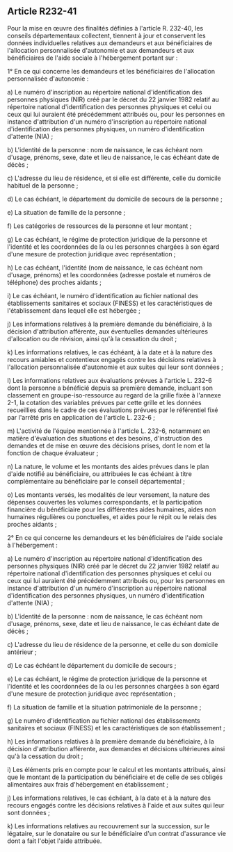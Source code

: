 ## Article R232-41

Pour la mise en œuvre des finalités définies à l'article R. 232-40, les conseils départementaux collectent,
tiennent à jour et conservent les données individuelles relatives aux demandeurs et aux bénéficiaires
de l'allocation personnalisée d'autonomie et aux demandeurs et aux bénéficiaires de l'aide sociale à
l'hébergement portant sur :

1° En ce qui concerne les demandeurs et les bénéficiaires de l'allocation personnalisée d'autonomie :

a) Le numéro d'inscription au répertoire national d'identification des personnes physiques (NIR) créé par le
décret du 22 janvier 1982 relatif au répertoire national d'identification des personnes physiques et celui ou
ceux qui lui auraient été précédemment attribués ou, pour les personnes en instance d'attribution d'un numéro
d'inscription au répertoire national d'identification des personnes physiques, un numéro d'identification
d'attente (NIA) ;

b) L'identité de la personne : nom de naissance, le cas échéant nom d'usage, prénoms, sexe, date et lieu de
naissance, le cas échéant date de décès ;

c) L'adresse du lieu de résidence, et si elle est différente, celle du domicile habituel de la personne ;

d) Le cas échéant, le département du domicile de secours de la personne ;

e) La situation de famille de la personne ;

f) Les catégories de ressources de la personne et leur montant ;

g) Le cas échéant, le régime de protection juridique de la personne et l'identité et les coordonnées de la ou les
personnes chargées à son égard d'une mesure de protection juridique avec représentation ;

h) Le cas échéant, l'identité (nom de naissance, le cas échéant nom d'usage, prénoms) et les coordonnées
(adresse postale et numéros de téléphone) des proches aidants ;

i) Le cas échéant, le numéro d'identification au fichier national des établissements sanitaires et sociaux
(FINESS) et les caractéristiques de l'établissement dans lequel elle est hébergée ;

j) Les informations relatives à la première demande du bénéficiaire, à la décision d'attribution afférente, aux
éventuelles demandes ultérieures d'allocation ou de révision, ainsi qu'à la cessation du droit ;


k) Les informations relatives, le cas échéant, à la date et à la nature des recours amiables et contentieux
engagés contre les décisions relatives à l'allocation personnalisée d'autonomie et aux suites qui leur sont
données ;

l) Les informations relatives aux évaluations prévues à l'article L. 232-6 dont la personne a bénéficié
depuis sa première demande, incluant son classement en groupe-iso-ressource au regard de la grille fixée à
l'annexe 2-1, la cotation des variables prévues par cette grille et les données recueillies dans le cadre de ces
évaluations prévues par le référentiel fixé par l'arrêté pris en application de l'article L. 232-6 ;

m) L'activité de l'équipe mentionnée à l'article L. 232-6, notamment en matière d'évaluation des situations et
des besoins, d'instruction des demandes et de mise en œuvre des décisions prises, dont le nom et la fonction
de chaque évaluateur ;

n) La nature, le volume et les montants des aides prévues dans le plan d'aide notifié au bénéficiaire, ou
attribuées le cas échéant à titre complémentaire au bénéficiaire par le conseil départemental ;

o) Les montants versés, les modalités de leur versement, la nature des dépenses couvertes les volumes
correspondants, et la participation financière du bénéficiaire pour les différentes aides humaines, aides non
humaines régulières ou ponctuelles, et aides pour le répit ou le relais des proches aidants ;

2° En ce qui concerne les demandeurs et les bénéficiaires de l'aide sociale à l'hébergement :

a) Le numéro d'inscription au répertoire national d'identification des personnes physiques (NIR) créé par le
décret du 22 janvier 1982 relatif au répertoire national d'identification des personnes physiques et celui ou
ceux qui lui auraient été précédemment attribués ou, pour les personnes en instance d'attribution d'un numéro
d'inscription au répertoire national d'identification des personnes physiques, un numéro d'identification
d'attente (NIA) ;

b) L'identité de la personne : nom de naissance, le cas échéant nom d'usage, prénoms, sexe, date et lieu de
naissance, le cas échéant date de décès ;

c) L'adresse du lieu de résidence de la personne, et celle du son domicile antérieur ;

d) Le cas échéant le département du domicile de secours ;

e) Le cas échéant, le régime de protection juridique de la personne et l'identité et les coordonnées de la ou les
personnes chargées à son égard d'une mesure de protection juridique avec représentation ;

f) La situation de famille et la situation patrimoniale de la personne ;

g) Le numéro d'identification au fichier national des établissements sanitaires et sociaux (FINESS) et les
caractéristiques de son établissement ;

h) Les informations relatives à la première demande du bénéficiaire, à la décision d'attribution afférente, aux
demandes et décisions ultérieures ainsi qu'à la cessation du droit ;

i) Les éléments pris en compte pour le calcul et les montants attribués, ainsi que le montant de la
participation du bénéficiaire et de celle de ses obligés alimentaires aux frais d'hébergement en établissement ;

j) Les informations relatives, le cas échéant, à la date et à la nature des recours engagés contre les décisions
relatives à l'aide et aux suites qui leur sont données ;

k) Les informations relatives au recouvrement sur la succession, sur le légataire, sur le donataire ou sur le
bénéficiaire d'un contrat d'assurance vie dont a fait l'objet l'aide attribuée.


